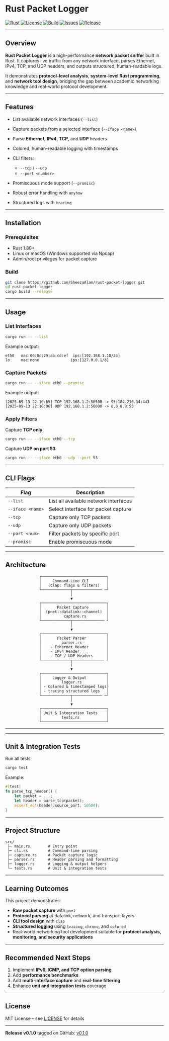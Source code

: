 # Rust Packet Logger

[![Rust](https://img.shields.io/badge/Rust-1.80%2B-orange.svg)](https://www.rust-lang.org/)
[![License](https://img.shields.io/badge/license-MIT-blue.svg)](./LICENSE)
[![Build](https://img.shields.io/github/actions/workflow/status/SheezaAlam/rust-packet-logger/rust.yml?branch=main)](https://github.com/SheezaAlam/rust-packet-logger/actions)
[![Issues](https://img.shields.io/github/issues/SheezaAlam/rust-packet-logger)](https://github.com/SheezaAlam/rust-packet-logger/issues)
[![Release](https://img.shields.io/badge/release-v0.1.0-lightgrey.svg)](https://github.com/SheezaAlam/rust-packet-logger/releases/tag/v0.1.0)

---

## Overview

**Rust Packet Logger** is a high-performance **network packet sniffer** built in Rust. It captures live traffic from any network interface, parses Ethernet, IPv4, TCP, and UDP headers, and outputs structured, human-readable logs.

It demonstrates **protocol-level analysis**, **system-level Rust programming**, and **network tool design**, bridging the gap between academic networking knowledge and real-world protocol development.

---

## Features

* List available network interfaces (`--list`)
* Capture packets from a selected interface (`--iface <name>`)
* Parse **Ethernet**, **IPv4**, **TCP**, and **UDP** headers
* Colored, human-readable logging with timestamps
* CLI filters:

  * `--tcp` / `--udp`
  * `--port <number>`
* Promiscuous mode support (`--promisc`)
* Robust error handling with `anyhow`
* Structured logs with `tracing`

---

## Installation

### Prerequisites

* Rust 1.80+
* Linux or macOS (Windows supported via Npcap)
* Admin/root privileges for packet capture

### Build

```bash
git clone https://github.com/SheezaAlam/rust-packet-logger.git
cd rust-packet-logger
cargo build --release
```

---

## Usage

### List Interfaces

```bash
cargo run -- --list
```

Example output:

```
eth0   mac:00:0c:29:ab:cd:ef  ips:[192.168.1.10/24]
lo     mac:none              ips:[127.0.0.1/8]
```

### Capture Packets

```bash
cargo run -- --iface eth0 --promisc
```

Example output:

```
[2025-09-13 22:10:05] TCP 192.168.1.2:50500 -> 93.184.216.34:443
[2025-09-13 22:10:06] UDP 192.168.1.2:58000 -> 8.8.8.8:53
```

### Apply Filters

Capture **TCP only**:

```bash
cargo run -- --iface eth0 --tcp
```

Capture **UDP on port 53**:

```bash
cargo run -- --iface eth0 --udp --port 53
```

---

## CLI Flags

| Flag             | Description                           |
| ---------------- | ------------------------------------- |
| `--list`         | List all available network interfaces |
| `--iface <name>` | Select interface for packet capture   |
| `--tcp`          | Capture only TCP packets              |
| `--udp`          | Capture only UDP packets              |
| `--port <num>`   | Filter packets by specific port       |
| `--promisc`      | Enable promiscuous mode               |

---

## Architecture 

```text
               ┌─────────────────────────────┐
               │     Command-Line CLI        │
               │   (clap: flags & filters)   │
               └─────────────┬───────────── ─┘
                             │
                             ▼
               ┌─────────────────────────────┐
               │       Packet Capture        │
               │  (pnet::datalink::channel)  │
               │          capture.rs         │
               └─────────────┬────────────── ┘
                             │
                             ▼
               ┌─────────────────────────────┐
               │       Packet Parser         │
               │         parser.rs           │
               │    - Ethernet Header        │
               │    - IPv4 Header            │
               │    - TCP / UDP Headers      │
               └─────────────┬────────────── ┘
                             │
                             ▼
               ┌─────────────────────────────┐
               │     Logger & Output         │
               │         logger.rs           │
               │ - Colored & timestamped logs│
               │ - tracing structured logs   │
               └─────────────┬───────────── ─┘
                             │
                             ▼
               ┌─────────────────────────────┐
               │ Unit & Integration Tests    │
               │         tests.rs            │
               └─────────────────────────────┘
```

---


---

## Unit & Integration Tests

Run all tests:

```bash
cargo test
```

Example:

```rust
#[test]
fn parse_tcp_header() {
    let packet = ...;
    let header = parse_tcp(packet);
    assert_eq!(header.source_port, 50500);
}
```

---

## Project Structure

```
src/
 ├─ main.rs        # Entry point
 ├─ cli.rs         # Command-line parsing
 ├─ capture.rs     # Packet capture logic
 ├─ parser.rs      # Header parsing and formatting
 ├─ logger.rs      # Logging & output helpers
 └─ tests.rs       # Unit & integration tests
```

---

## Learning Outcomes

This project demonstrates:

* **Raw packet capture** with `pnet`
* **Protocol parsing** at datalink, network, and transport layers
* **CLI tool design** with `clap`
* **Structured logging** using `tracing`, `chrono`, and `colored`
* Real-world networking tool development suitable for **protocol analysis, monitoring, and security applications**

---

## Recommended Next Steps

1. Implement **IPv6, ICMP, and TCP option parsing**
2. Add **performance benchmarks**
3. Add **multi-interface capture** and **real-time filtering**
4. Enhance **unit and integration tests** coverage

---

## License

MIT License – see [LICENSE](./LICENSE) for details

---

**Release v0.1.0** tagged on GitHub: [v0.1.0](https://github.com/SheezaAlam/rust-packet-logger/releases/tag/v0.1.0)
